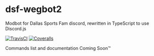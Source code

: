 # dsf-wegbot2
Modbot for Dallas Sports Fam discord, rewritten in TypeScript to use Discord.js

[![TravisCI][buildbadge]][travisci] [![Coveralls][coveragebadge]][coveralls]

Commands list and documentation Coming Soon™

[buildbadge]: https://img.shields.io/travis/com/ChaoticWeg/dsf-wegbot2.svg?style=popout-square
[coveragebadge]: https://img.shields.io/coveralls/github/ChaoticWeg/dsf-wegbot2.svg?style=popout-square

[travisci]: https://travis-ci.com/ChaoticWeg/dsf-wegbot2
[coveralls]: https://coveralls.io/github/ChaoticWeg/dsf-wegbot2
